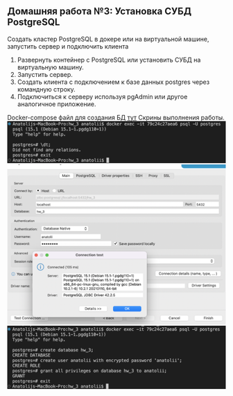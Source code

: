 ## Домашняя работа №3: Установка СУБД PostgreSQL

Создать кластер PostgreSQL в докере или на виртуальной машине, запустить сервер и подключить клиента

1. Развернуть контейнер с PostgreSQL или установить СУБД на виртуальную машину.
2. Запустить сервер.
3. Создать клиента с подключением к базе данных postgres через командную строку.
4. Подключиться к серверу используя pgAdmin или другое аналогичное приложение.

Docker-compose файл для создания БД [тут](docker-compose.yaml)
Скрины выполнения работы. 
![](1.png)
![](2.png)
![](3.png)